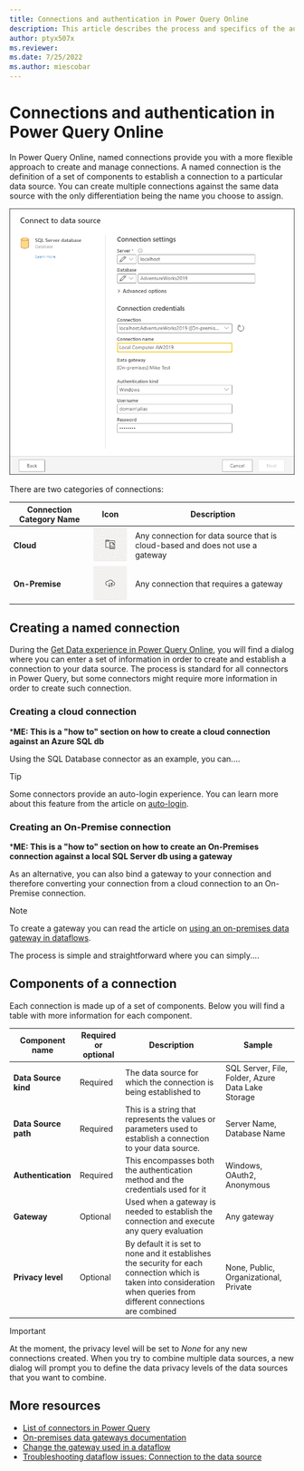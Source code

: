 ```yaml
---
title: Connections and authentication in Power Query Online
description: This article describes the process and specifics of the authentication process in Power Query Online.
author: ptyx507x
ms.reviewer: 
ms.date: 7/25/2022
ms.author: miescobar
---
```


# Connections and authentication in Power Query Online

In Power Query Online, named connections provide you with a more flexible approach to create and manage connections. A named connection is the definition of a set of components to establish a connection to a particular data source. You can create multiple connections against the same data source with the only differentiation being the name you choose to assign.

![Example of setting a named connection for a Gateway data source, in this case a SQL Server](media/named-connections/sql-server-named-connection.png)

There are two categories of connections:

|Connection Category Name|Icon|Description|
|-------------|-----|-----------|
|**Cloud**|![Cloud connection icon](media/named-connections/cloud-connection.png) |Any connection for data source that is cloud-based and does not use a gateway|
|**On-Premise**|![On-Premise connection icon](media/named-connections/on-premise-connection.png) |Any connection that requires a gateway|

## Creating a named connection

During the [Get Data experience in Power Query Online](/powerquery-docs/get-data-experience.md#1-connection-settings-and-authentication), you will find a dialog where you can enter a set of information in order to create and establish a connection to your data source. The process is standard for all connectors in Power Query, but some connectors might require more information in order to create such connection.

### Creating a cloud connection

***ME: This is a "how to" section on how to create a cloud connection against an Azure SQL db**

Using the SQL Database connector as an example, you can....

>[!TIP]
> Some connectors provide an auto-login experience. You can learn more about this feature from the article on [auto-login](/powerquery-docs/auto-login-aad.md).

### Creating an On-Premise connection 

***ME: This is a "how to" section on how to create an On-Premises connection against a local SQL Server db using a gateway**

As an alternative, you can also bind a gateway to your connection and therefore converting your connection from a cloud connection to an On-Premise connection.

>[!NOTE]
> To create a gateway you can read the article on [using an on-premises data gateway in dataflows](/powerquery-docs/dataflows/using-dataflows-with-on-premises-data.md).

The process is simple and straightforward where you can simply....

## Components of a connection

Each connection is made up of a set of components. Below you will find a table with more information for each component.

|Component name|Required or optional|Description|Sample|
|----------|-------|-----|-----|
|**Data Source kind**|Required|The data source for which the connection is being established to| SQL Server, File, Folder, Azure Data Lake Storage|
|**Data Source path**|Required|This is a string that represents the values or parameters used to establish a connection to your data source.|Server Name, Database Name|
| **Authentication**|Required|This encompasses both the authentication method and the credentials used for it|Windows, OAuth2, Anonymous|
|**Gateway**| Optional| Used when a gateway is needed to establish the connection and execute any query evaluation| Any gateway|
|**Privacy level**|Optional| By default it is set to none and it establishes the security for each connection which is taken into consideration when queries from different connections are combined| None, Public, Organizational, Private|

>[!IMPORTANT]
>At the moment, the privacy level will be set to *None* for any new connections created. When you try to combine multiple data sources, a new dialog will prompt you to define the data privacy levels of the data sources that you want to combine.

## More resources

* [List of connectors in Power Query](/powerquery-docs/Connectors/index.md)
* [On-premises data gateways documentation](https://docs.microsoft.com/data-integration/gateway/)
* [Change the gateway used in a dataflow](/powerquery-docs/change-gateway-dataflow.md)
* [Troubleshooting dataflow issues: Connection to the data source](/powerquery-docs/dataflows/troubleshooting-dataflow-issues-connection-to-the-data-source.md)
